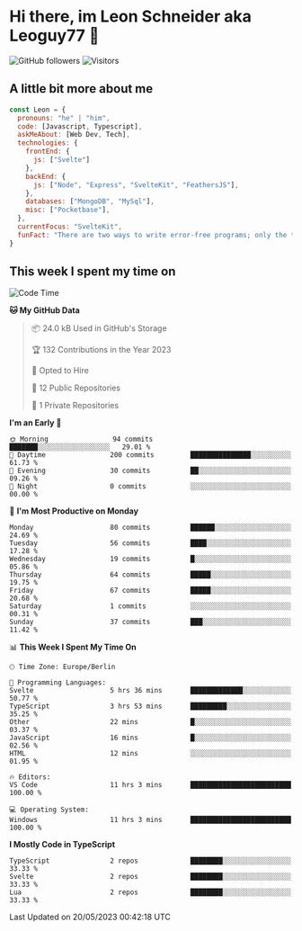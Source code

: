 # Hi there, im Leon Schneider aka Leoguy77 👋

![GitHub followers](https://img.shields.io/github/followers/leoguy77.svg?style=social&label=Followers) ![Visitors](https://visitor-badge.glitch.me/badge?page_id=leoguy77.leoguy77)

## A little bit more about me

```javascript
const Leon = {
  pronouns: "he" | "him",
  code: [Javascript, Typescript],
  askMeAbout: [Web Dev, Tech],
  technologies: {
    frontEnd: {
      js: ["Svelte"]
    },
    backEnd: {
      js: ["Node", "Express", "SvelteKit", "FeathersJS"],
    },
    databases: ["MongoDB", "MySql"],
    misc: ["Pocketbase"],
  },
  currentFocus: "SvelteKit",
  funFact: "There are two ways to write error-free programs; only the third one works"
}
```

## This week I spent my time on

<!--START_SECTION:waka-->
![Code Time](http://img.shields.io/badge/Code%20Time-33%20hrs%2037%20mins-blue)

**🐱 My GitHub Data** 

> 📦 24.0 kB Used in GitHub's Storage 
 > 
> 🏆 132 Contributions in the Year 2023
 > 
> 💼 Opted to Hire
 > 
> 📜 12 Public Repositories 
 > 
> 🔑 1 Private Repositories 
 > 
**I'm an Early 🐤** 

```text
🌞 Morning                94 commits          ███████░░░░░░░░░░░░░░░░░░   29.01 % 
🌆 Daytime                200 commits         ███████████████░░░░░░░░░░   61.73 % 
🌃 Evening                30 commits          ██░░░░░░░░░░░░░░░░░░░░░░░   09.26 % 
🌙 Night                  0 commits           ░░░░░░░░░░░░░░░░░░░░░░░░░   00.00 % 
```
📅 **I'm Most Productive on Monday** 

```text
Monday                   80 commits          ██████░░░░░░░░░░░░░░░░░░░   24.69 % 
Tuesday                  56 commits          ████░░░░░░░░░░░░░░░░░░░░░   17.28 % 
Wednesday                19 commits          █░░░░░░░░░░░░░░░░░░░░░░░░   05.86 % 
Thursday                 64 commits          █████░░░░░░░░░░░░░░░░░░░░   19.75 % 
Friday                   67 commits          █████░░░░░░░░░░░░░░░░░░░░   20.68 % 
Saturday                 1 commits           ░░░░░░░░░░░░░░░░░░░░░░░░░   00.31 % 
Sunday                   37 commits          ███░░░░░░░░░░░░░░░░░░░░░░   11.42 % 
```


📊 **This Week I Spent My Time On** 

```text
🕑︎ Time Zone: Europe/Berlin

💬 Programming Languages: 
Svelte                   5 hrs 36 mins       █████████████░░░░░░░░░░░░   50.77 % 
TypeScript               3 hrs 53 mins       █████████░░░░░░░░░░░░░░░░   35.25 % 
Other                    22 mins             █░░░░░░░░░░░░░░░░░░░░░░░░   03.37 % 
JavaScript               16 mins             █░░░░░░░░░░░░░░░░░░░░░░░░   02.56 % 
HTML                     12 mins             ░░░░░░░░░░░░░░░░░░░░░░░░░   01.95 % 

🔥 Editors: 
VS Code                  11 hrs 3 mins       █████████████████████████   100.00 % 

💻 Operating System: 
Windows                  11 hrs 3 mins       █████████████████████████   100.00 % 
```

**I Mostly Code in TypeScript** 

```text
TypeScript               2 repos             ████████░░░░░░░░░░░░░░░░░   33.33 % 
Svelte                   2 repos             ████████░░░░░░░░░░░░░░░░░   33.33 % 
Lua                      2 repos             ████████░░░░░░░░░░░░░░░░░   33.33 % 
```




 Last Updated on 20/05/2023 00:42:18 UTC
<!--END_SECTION:waka-->
